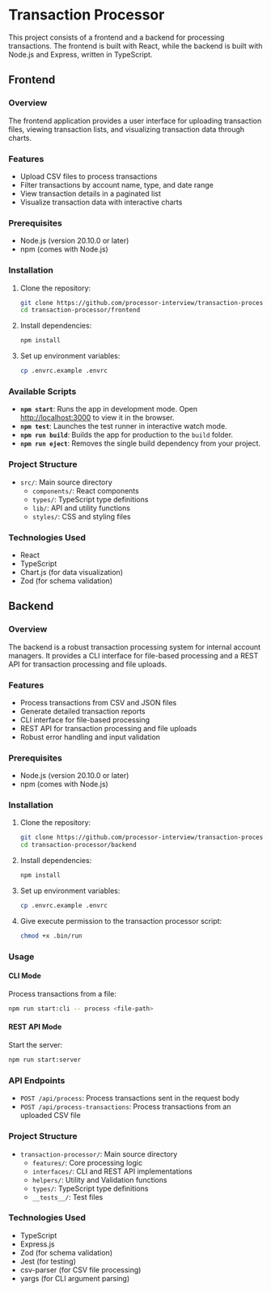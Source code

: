 # Transaction Processor

This project consists of a frontend and a backend for processing transactions. The frontend is built with React, while the backend is built with Node.js and Express, written in TypeScript.

## Frontend

### Overview

The frontend application provides a user interface for uploading transaction files, viewing transaction lists, and visualizing transaction data through charts.

### Features

- Upload CSV files to process transactions
- Filter transactions by account name, type, and date range
- View transaction details in a paginated list
- Visualize transaction data with interactive charts

### Prerequisites

- Node.js (version 20.10.0 or later)
- npm (comes with Node.js)

### Installation

1. Clone the repository:
   ```bash
   git clone https://github.com/processor-interview/transaction-processor.git
   cd transaction-processor/frontend
   ```

2. Install dependencies:
   ```bash
   npm install
   ```

3. Set up environment variables:
   ```bash
   cp .envrc.example .envrc
   ```

### Available Scripts

- **`npm start`**: Runs the app in development mode. Open [http://localhost:3000](http://localhost:3000) to view it in the browser.
- **`npm test`**: Launches the test runner in interactive watch mode.
- **`npm run build`**: Builds the app for production to the `build` folder.
- **`npm run eject`**: Removes the single build dependency from your project.

### Project Structure

- `src/`: Main source directory
  - `components/`: React components
  - `types/`: TypeScript type definitions
  - `lib/`: API and utility functions
  - `styles/`: CSS and styling files

### Technologies Used

- React
- TypeScript
- Chart.js (for data visualization)
- Zod (for schema validation)

## Backend

### Overview

The backend is a robust transaction processing system for internal account managers. It provides a CLI interface for file-based processing and a REST API for transaction processing and file uploads.

### Features

- Process transactions from CSV and JSON files
- Generate detailed transaction reports
- CLI interface for file-based processing
- REST API for transaction processing and file uploads
- Robust error handling and input validation

### Prerequisites

- Node.js (version 20.10.0 or later)
- npm (comes with Node.js)

### Installation

1. Clone the repository:
   ```bash
   git clone https://github.com/processor-interview/transaction-processor.git
   cd transaction-processor/backend
   ```

2. Install dependencies:
   ```bash
   npm install
   ```

3. Set up environment variables:
   ```bash
   cp .envrc.example .envrc
   ```

4. Give execute permission to the transaction processor script:
   ```bash
   chmod +x .bin/run
   ```

### Usage

#### CLI Mode

Process transactions from a file:

```bash
npm run start:cli -- process <file-path>
```

#### REST API Mode

Start the server:

```bash
npm run start:server
```

### API Endpoints

- `POST /api/process`: Process transactions sent in the request body
- `POST /api/process-transactions`: Process transactions from an uploaded CSV file

### Project Structure

- `transaction-processor/`: Main source directory
  - `features/`: Core processing logic
  - `interfaces/`: CLI and REST API implementations
  - `helpers/`: Utility and Validation functions
  - `types/`: TypeScript type definitions
  - `__tests__/`: Test files

### Technologies Used

- TypeScript
- Express.js
- Zod (for schema validation)
- Jest (for testing)
- csv-parser (for CSV file processing)
- yargs (for CLI argument parsing)
